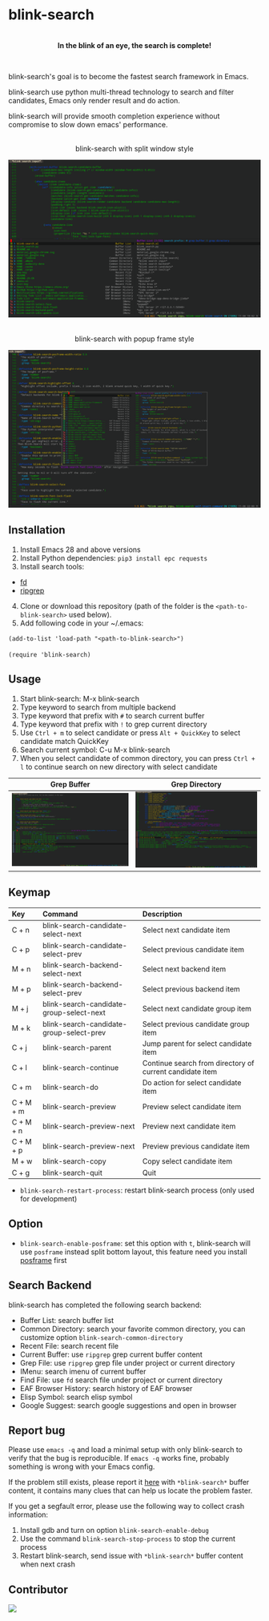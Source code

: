 # blink-search

<p align="center">
  <br><strong>In the blink of an eye, the search is complete!</strong>
</p>

<br>

blink-search's goal is to become the fastest search framework in Emacs.

blink-search use python multi-thread technology to search and filter candidates, Emacs only render result and do action.

blink-search will provide smooth completion experience without compromise to slow down emacs' performance.

<p align="center">
  <br>blink-search with split window style
</p>
<img src="./images/blink-search.png">

<p align="center">
  <br>blink-search with popup frame style
</p>
<img src="./images/blink-search-posframe.png">

## Installation

1. Install Emacs 28 and above versions
2. Install Python dependencies: `pip3 install epc requests`
3. Install search tools: 
+ [fd](https://github.com/sharkdp/fd)
+ [ripgrep](https://github.com/BurntSushi/ripgrep)
4. Clone or download this repository (path of the folder is the `<path-to-blink-search>` used below).
5. Add following code in your ~/.emacs:

```elisp
(add-to-list 'load-path "<path-to-blink-search>")

(require 'blink-search)
```

## Usage
1. Start blink-search: M-x blink-search 
2. Type keyword to search from multiple backend
3. Type keyword that prefix with `#` to search current buffer
4. Type keyword that prefix with `!` to grep current directory
5. Use `Ctrl + m` to select candidate or press `Alt + QuickKey` to select candidate match QuickKey
6. Search current symbol: C-u M-x blink-search
7. When you select candidate of common directory, you can press `Ctrl + l` to continue search on new directory with select candidate

| Grep Buffer                                          | Grep Directory |
| :--------:                                       | :----:                                                      |
| <img src="./images/blink-search-grep-buffer.png" width="400"> | <img src="./images/blink-search-grep-directory.png" width="400"> |

## Keymap
| Key      | Command                   | Description                                                                  |
| :---     | :---                      | :---                                                                         |
| C + n    | blink-search-candidate-select-next           | Select next candidate item                                                        |
| C + p  | blink-search-candidate-select-prev           | Select previous candidate item                                                    |
| M + n    | blink-search-backend-select-next           | Select next backend item                                                        |
| M + p  | blink-search-backend-select-prev           | Select previous backend item                                                    |
| M + j    | blink-search-candidate-group-select-next           | Select next candidate group item                                                        |
| M + k  | blink-search-candidate-group-select-prev           | Select previous candidate group item                                                    |
| C + j  | blink-search-parent           | Jump parent for select candidate item                                                    |
| C + l  | blink-search-continue           | Continue search from directory of current candidate item                                                    |
| C + m  | blink-search-do           | Do action for select candidate item                                                    |
| C + M + m  | blink-search-preview           | Preview select candidate item                                                    |
| C + M + n  | blink-search-preview-next           | Preview next candidate item                                                    |
| C + M + p  | blink-search-preview-next           | Preview previous candidate item                                                    |
| M + w  | blink-search-copy           | Copy select candidate item                                                    |
| C + g  | blink-search-quit           | Quit 

* `blink-search-restart-process`: restart blink-search process (only used for development)

## Option
* `blink-search-enable-posframe`: set this option with `t`, blink-search will use `posframe` instead split bottom layout, this feature need you install [posframe](https://github.com/tumashu/posframe) first

## Search Backend

blink-search has completed the following search backend:

* Buffer List: search buffer list
* Common Directory: search your favorite common directory, you can customize option `blink-search-common-directory`
* Recent File: search recent file
* Current Buffer: use `ripgrep` grep current buffer content
* Grep File: use `ripgrep` grep file under project or current directory
* IMenu: search imenu of current buffer
* Find File: use `fd` search file under project or current directory
* EAF Browser History: search history of EAF browser
* Elisp Symbol: search elisp symbol
* Google Suggest: search google suggestions and open in browser

## Report bug

Please use `emacs -q` and load a minimal setup with only blink-search to verify that the bug is reproducible. If `emacs -q` works fine, probably something is wrong with your Emacs config.

If the problem still exists, please report it [here](https://github.com/manateelazycat/blink-search/issues/new) with `*blink-search*` buffer content, it contains many clues that can help us locate the problem faster.

If you get a segfault error, please use the following way to collect crash information:

1. Install gdb and turn on option `blink-search-enable-debug`
2. Use the command `blink-search-stop-process` to stop the current process
3. Restart blink-search, send issue with `*blink-search*` buffer content when next crash

## Contributor

<a href = "https://github.com/manateelazycat/blink-search/graphs/contributors">
  <img src = "https://contrib.rocks/image?repo=manateelazycat/blink-search"/>
</a>
